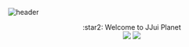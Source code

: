 
![header](https://capsule-render.vercel.app/api?type=cylinder&color=4c535b&text=Anti-coding&nbsp;CSE&nbsp;jjuing&fontColor=ffffff&fontSize=50&animation=fadeIn&AlignY=55)


<div align="center">
:star2: Welcome to JJui Planet
</div>

<div align="center">
<img src="https://img.shields.io/badge/github-181717?style=for-the-badge&logo=github&logoColor=white">
<img src="http://img.shields.io/badge/SparkAR-F5C83?style=for-the-badge&logo=SparkAR&logoColor=black">
</div>
